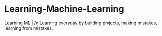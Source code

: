# Learning-Machine-Learning
Learning ML | 
/n
Learning everyday by building projects, making mistakes, learning from mistakes.


